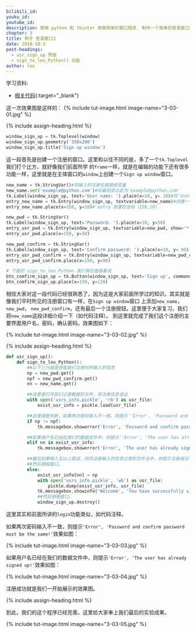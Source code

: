 ```yaml
---
bilibili_id: 
youku_id: 
youtube_id: 
description: 使用 python 和 tkinter 来做简单的窗口程序. 制作一个简单的登录窗口练习.
chapter: 3
title: 例子 登录窗口3
date: 2018-10-3
post-headings:
  - usr_sign_up 界面
  - sign_to_leo_Python() 功能
author: leo
---
```


学习资料:
  * [相关代码](https://github.com/wangliyao518/tutorials/tree/master/tkinterTUT/tk15_login_example){:target="_blank"}


这一次效果图是这样的：
{% include tut-image.html image-name="3-03-01.jpg" %}





{% include assign-heading.html %}


```python
window_sign_up = tk.Toplevel(window)
window_sign_up.geometry('350x200')
window_sign_up.title('Sign up window')
```

这一段首先是创建一个注册的窗口。这里和以往不同的是，多了一个`tk.Toplevel`我们打个比方，就好像我们前面所学
的`frame`一样，就是在编辑的功能下还有很多功能一样，这里就是在主体窗口的`window`上创建一个`Sign up window`窗口。

```python
new_name = tk.StringVar()#将输入的注册名赋值给变量
new_name.set('example@python.com')#将最初显示定为'example@python.com'
tk.Label(window_sign_up, text='User name: ').place(x=10, y= 10)#将`User name:`放置在坐标（10,10）。
entry_new_name = tk.Entry(window_sign_up, textvariable=new_name)#创建一个注册名的`entry`，变量为`new_name`
entry_new_name.place(x=150, y=10)#`entry`放置在坐标（150,10）.

new_pwd = tk.StringVar()
tk.Label(window_sign_up, text='Password: ').place(x=10, y=50)
entry_usr_pwd = tk.Entry(window_sign_up, textvariable=new_pwd, show='*')
entry_usr_pwd.place(x=150, y=50)

new_pwd_confirm = tk.StringVar()
tk.Label(window_sign_up, text='Confirm password: ').place(x=10, y= 90)
entry_usr_pwd_confirm = tk.Entry(window_sign_up, textvariable=new_pwd_confirm, show='*')
entry_usr_pwd_confirm.place(x=150, y=90)

# 下面的 sign_to_leo_Python 我们再后面接着说
btn_comfirm_sign_up = tk.Button(window_sign_up, text='Sign up', command=sign_to_leo_Python)
btn_comfirm_sign_up.place(x=150, y=130)
```

相信大家对这一段代码已经很熟悉了，因为这是大家前面所学过的知识。其实就是像我们平时所见的注册窗口有一样，在`Sign up window`窗口
上添加`new_name`，` new_pwd`， `new_pwd_confirm`，还有最后一个注册按钮。这里便于大家复习，我们将`new_name`这段详细介绍一下（如代码注释）。
到这里就完成了我们这个注册的主要界面用户名，密码，确认密码。效果图如下：

{% include tut-image.html image-name="3-03-02.jpg" %}





{% include assign-heading.html %}


```python
def usr_sign_up():
    def sign_to_leo_Python():
        ##以下三行就是获取我们注册时所输入的信息
        np = new_pwd.get()
        npf = new_pwd_confirm.get()
        nn = new_name.get()

        ##这里是打开我们记录数据的文件，将注册信息读出
        with open('usrs_info.pickle', 'rb') as usr_file:
            exist_usr_info = pickle.load(usr_file)

        ##这里就是判断，如果两次密码输入不一致，则提示`'Error', 'Password and confirm password must be the same!'`
        if np != npf:
            tk.messagebox.showerror('Error', 'Password and confirm password must be the same!')

        ##如果用户名已经在我们的数据文件中，则提示`'Error', 'The user has already signed up!'`
        elif nn in exist_usr_info:
            tk.messagebox.showerror('Error', 'The user has already signed up!')

        ##最后如果输入无以上错误，则将注册输入的信息记录到文件当中，并提示注册成功`'Welcome', 'You have successfully signed up!'`
        ##然后销毁窗口。
        else:
            exist_usr_info[nn] = np
            with open('usrs_info.pickle', 'wb') as usr_file:
                pickle.dump(exist_usr_info, usr_file)
            tk.messagebox.showinfo('Welcome', 'You have successfully signed up!')
            ##然后销毁窗口。
            window_sign_up.destroy()
```

这里其实和前面所讲的`login`功能类似，如代码注释。

如果两次密码输入不一致，则提示`'Error', 'Password and confirm password must be the same!'`效果如图：

{% include tut-image.html image-name="3-03-03.jpg" %}


如果用户名已经在我们的数据文件中，则提示`'Error', 'The user has already signed up!'`效果如图：

{% include tut-image.html image-name="3-03-04.jpg" %}


注册成功就是我们一开始展示的效果图。

{% include assign-heading.html %}


到此，我们的这个程序已经完善。这里给大家奉上我们最后的实验成果。

{% include tut-image.html image-name="3-03-05.jpg" %}


